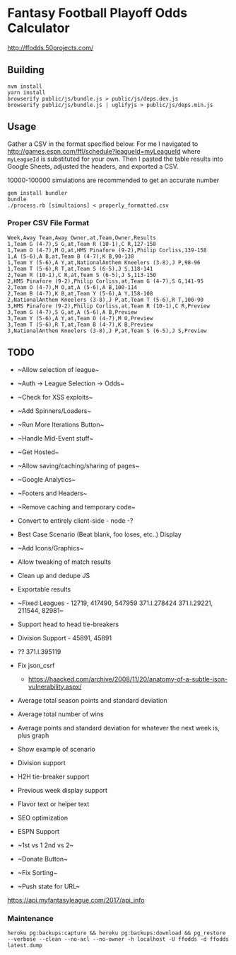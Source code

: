 # Fantasy Football Playoff Odds Calculator

http://ffodds.50projects.com/

## Building

```
nvm install
yarn install
browserify public/js/bundle.js > public/js/deps.dev.js
browserify public/js/bundle.js | uglifyjs > public/js/deps.min.js
```

## Usage

Gather a CSV in the format specified below. For me I navigated to http://games.espn.com/ffl/schedule?leagueId=myLeagueId where `myLeagueId` is substituted for your own.
Then I pasted the table results into Google Sheets, adjusted the headers, and exported a CSV.

10000-100000 simulations are recommended to get an accurate number

```
gem install bundler
bundle
./process.rb [simultaions] < properly_formatted.csv
```

### Proper CSV File Format

```csv
Week,Away Team,Away Owner,at,Team,Owner,Results
1,Team G (4-7),S G,at,Team R (10-1),C R,127-158
1,Team O (4-7),M O,at,HMS Pinafore (9-2),Philip Corliss,139-158
1,A (5-6),A B,at,Team B (4-7),K B,90-138
1,Team Y (5-6),A Y,at,NationalAnthem Kneelers (3-8),J P,98-96
1,Team T (5-6),R T,at,Team S (6-5),J S,118-141
2,Team R (10-1),C R,at,Team S (6-5),J S,113-150
2,HMS Pinafore (9-2),Philip Corliss,at,Team G (4-7),S G,141-95
2,Team O (4-7),M O,at,A (5-6),A B,100-114
2,Team B (4-7),K B,at,Team Y (5-6),A Y,158-108
2,NationalAnthem Kneelers (3-8),J P,at,Team T (5-6),R T,100-90
3,HMS Pinafore (9-2),Philip Corliss,at,Team R (10-1),C R,Preview
3,Team G (4-7),S G,at,A (5-6),A B,Preview
3,Team Y (5-6),A Y,at,Team O (4-7),M O,Preview
3,Team T (5-6),R T,at,Team B (4-7),K B,Preview
3,NationalAnthem Kneelers (3-8),J P,at,Team S (6-5),J S,Preview
```

## TODO

* ~Allow selection of league~
* ~Auth -> League Selection -> Odds~
* ~Check for XSS exploits~
* ~Add Spinners/Loaders~
* ~Run More Iterations Button~
* ~Handle Mid-Event stuff~
* ~Get Hosted~
* ~Allow saving/caching/sharing of pages~
* ~Google Analytics~
* ~Footers and Headers~
* ~Remove caching and temporary code~
* Convert to entirely client-side - node -?
* Best Case Scenario (Beat blank, foo loses, etc..) Display
* ~Add Icons/Graphics~
* Allow tweaking of match results
* Clean up and dedupe JS
* Exportable results
* ~Fixed Leagues - 12719, 417490, 547959 371.l.278424 371.l.29221, 211544, 82981~
* Support head to head tie-breakers
* Division Support - 45891, 45891
* ?? 371.l.395119
* Fix json_csrf
  * https://haacked.com/archive/2008/11/20/anatomy-of-a-subtle-json-vulnerability.aspx/

* Average total season points and standard deviation
* Average total number of wins
* Average points and standard deviation for whatever the next week is,
  plus graph
* Show example of scenario
* Division support
* H2H tie-breaker support
* Previous week display support
* Flavor text or helper text
* SEO optimization
* ESPN Support
* ~1st vs 1 2nd vs 2~
* ~Donate Button~
* ~Fix Sorting~
* ~Push state for URL~

https://api.myfantasyleague.com/2017/api_info

### Maintenance

`heroku pg:backups:capture && heroku pg:backups:download && pg_restore --verbose --clean --no-acl --no-owner -h localhost -U ffodds -d ffodds latest.dump`
